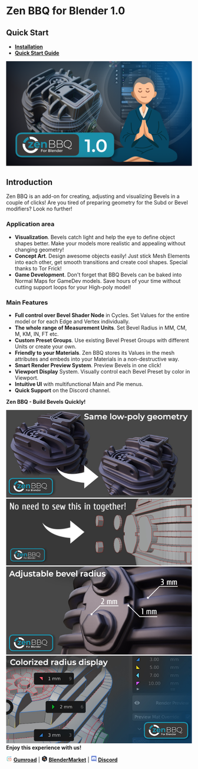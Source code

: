 # Zen BBQ for Blender 1.0

## Quick Start

- [**Installation**](https://zen-masters.github.io/Zen-BBQ/installation/)
- [**Quick Start Guide**](https://zen-masters.github.io/Zen-BBQ/quickstart/)

![Intro Zen BBQ](mkdocs/img/IntroBBQ.png)

## Introduction

Zen BBQ is an add-on for creating, adjusting and visualizing Bevels in a couple of clicks! Are you tired of preparing geometry for the Subd or Bevel modifiers? Look no further! 

### Application area
- **Visualization**. Bevels catch light and help the eye to define object shapes better. Make your models more realistic and appealing without changing geometry!
- **Concept Art**. Design awesome objects easily! Just stick Mesh Elements into each other, get smooth transitions and create cool shapes. Special thanks to Tor Frick!
- **Game Development**. Don't forget that BBQ Bevels can be baked into Normal Maps for GameDev models. Save hours of your time without cutting support loops for your High-poly model!

### Main Features
- **Full control over Bevel Shader Node** in Cycles. Set Values for the entire model or for each Edge and Vertex individually.
- **The whole range of Measurement Units**. Set Bevel Radius in MM, CM, M, KM, IN, FT etc.
- **Custom Preset Groups**. Use existing Bevel Preset Groups with different Units or create your own.
- **Friendly to your Materials**. Zen BBQ stores its Values in the mesh attributes and embeds into your Materials in a non-destructive way.
- **Smart Render Preview System**. Preview Bevels in one click!
- **Viewport Display** System. Visually control each Bevel Preset by color in Viewport.
- **Intuitive UI** with multifunctional Main and Pie menus.
- **Quick Support** on the Discord channel.

 **Zen BBQ - Build Bevels Quickly!**

![Same Lowpoly Geometry](mkdocs/img/promo-images/Carburetor_Before_After.jpg)
<br />
![No need to sew together](mkdocs/img/promo-images/Carburetor_Nosew.jpg)
<br />
![Adjustable Bevel Radius](mkdocs/img/promo-images/Carburetor_Controllable_Radii.jpg)
<br />
![Colorized Edge Display](mkdocs/img/promo-images/Carburetor_Colorized_Display.jpg)
<br />
**Enjoy this experience with us!**

![Gumroad](mkdocs/img/icons/services/gumroad-16.png) [**Gumroad**](https://sergeytyapkin.gumroad.com/l/zenbbq) | ![BlenderMarket](mkdocs/img/icons/services/blendermarket-16.png) [**BlenderMarket**](https://www.blendermarket.com/products/zen-bbq) | ![Discord](mkdocs/img/icons/services/discord-16.png) [**Discord**](https://discord.gg/wGpFeME)
